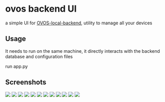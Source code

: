 # ovos backend UI

a simple UI for [OVOS-local-backend](https://github.com/OpenVoiceOS/OVOS-local-backend), utility to manage all your devices

## Usage

It needs to run on the same machine, it directly interacts with the backend database and configuration files

run app.py

## Screenshots

![](./screenshots/Screenshot%202022-09-19%20at%2022-22-22%20PyWebIO%20Application.png)
![](./screenshots/Screenshot%202022-09-20%20at%2013-40-21%20PyWebIO%20Application.png)
![](./screenshots/Screenshot%202022-09-20%20at%2013-42-42%20PyWebIO%20Application.png)
![](./screenshots/Screenshot%202022-09-20%20at%2013-43-19%20PyWebIO%20Application.png)
![](./screenshots/Screenshot%202022-09-20%20at%2013-42-58%20PyWebIO%20Application.png)
![](./screenshots/Screenshot%202022-09-20%20at%2013-40-32%20PyWebIO%20Application.png)
![](./screenshots/Screenshot%202022-09-20%20at%2013-41-59%20PyWebIO%20Application.png)
![](./screenshots/Screenshot%202022-09-20%20at%2013-40-41%20PyWebIO%20Application.png)
![](./screenshots/Screenshot%202022-09-20%20at%2013-41-48%20PyWebIO%20Application.png)
![](./screenshots/Screenshot%202022-09-20%20at%2013-43-47%20PyWebIO%20Application.png)
![](./screenshots/Screenshot%202022-09-20%20at%2013-40-52%20PyWebIO%20Application.png)
![](./screenshots/Screenshot%202022-09-20%20at%2013-41-09%20PyWebIO%20Application.png)

